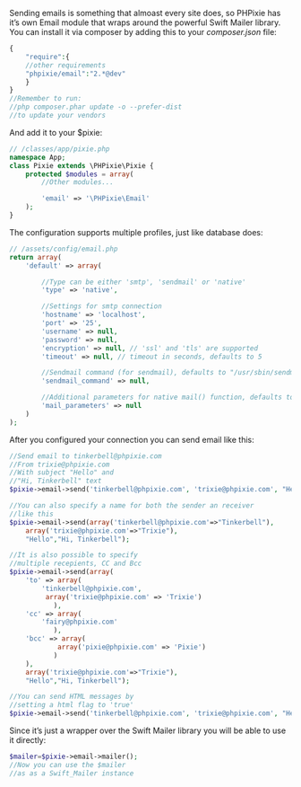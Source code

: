 Sending emails is something that almoast every site does, so PHPixie has it’s own Email module that wraps around the powerful Swift Mailer library. You can install it via composer by adding this to your _composer.json_ file:

```php
{
	"require":{
	//other requirements
	"phpixie/email":"2.*@dev"
	}
}
//Remember to run:
//php composer.phar update -o --prefer-dist
//to update your vendors
```

And add it to your $pixie:

```php
// /classes/app/pixie.php
namespace App;
class Pixie extends \PHPixie\Pixie {
	protected $modules = array(
		//Other modules...

		'email' => '\PHPixie\Email'
	);
}
```

The configuration supports multiple profiles, just like database does:

```php
// /assets/config/email.php
return array(
	'default' => array(

		//Type can be either 'smtp', 'sendmail' or 'native'
		'type' => 'native',

		//Settings for smtp connection
		'hostname' => 'localhost',
		'port' => '25',
		'username' => null,
		'password' => null,
		'encryption' => null, // 'ssl' and 'tls' are supported
		'timeout' => null, // timeout in seconds, defaults to 5

		//Sendmail command (for sendmail), defaults to "/usr/sbin/sendmail -bs"
		'sendmail_command' => null,

		//Additional parameters for native mail() function, defaults to "-f%s"
		'mail_parameters' => null
	)
);
```

After you configured your connection you can send email like this:

```php
//Send email to tinkerbell@phpixie.com
//From trixie@phpixie.com
//With subject "Hello" and
//"Hi, Tinkerbell" text
$pixie->email->send('tinkerbell@phpixie.com', 'trixie@phpixie.com', "Hello","Hi, Tinkerbell");

//You can also specify a name for both the sender an receiver
//like this
$pixie->email->send(array('tinkerbell@phpixie.com'=>"Tinkerbell"),
	array('trixie@phpixie.com'=>"Trixie"),
	"Hello","Hi, Tinkerbell");

//It is also possible to specify
//multiple recepients, CC and Bcc
$pixie->email->send(array(
	'to' => array(
		'tinkerbell@phpixie.com',
		 array('trixie@phpixie.com' => 'Trixie')
	       ),
	'cc' => array(
		'fairy@phpixie.com'
	       ),
	'bcc' => array(
	        array('pixie@phpixie.com' => 'Pixie')
	       )
	),
	array('trixie@phpixie.com'=>"Trixie"),
	"Hello","Hi, Tinkerbell");

//You can send HTML messages by 
//setting a html flag to 'true'
$pixie->email->send('tinkerbell@phpixie.com', 'trixie@phpixie.com', "Hello",$html_text,true);
```

Since it’s just a wrapper over the Swift Mailer library you will be able to use it directly:

```php
$mailer=$pixie->email->mailer();
//Now you can use the $mailer
//as as a Swift_Mailer instance
```